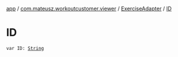 [app](../../index.md) / [com.mateusz.workoutcustomer.viewer](../index.md) / [ExerciseAdapter](index.md) / [ID](./-i-d.md)

# ID

`var ID: `[`String`](https://kotlinlang.org/api/latest/jvm/stdlib/kotlin/-string/index.html)